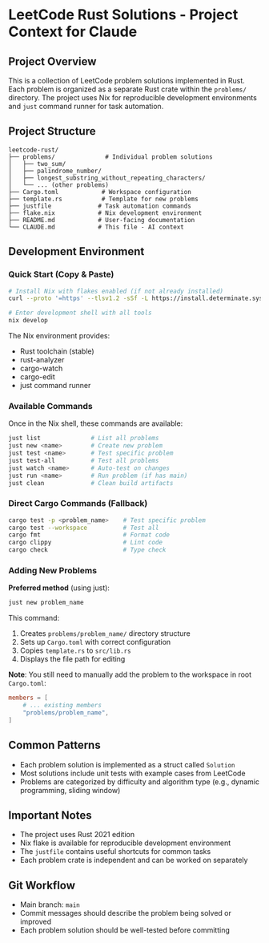 # LeetCode Rust Solutions - Project Context for Claude

## Project Overview
This is a collection of LeetCode problem solutions implemented in Rust. Each problem is organized as a separate Rust crate within the `problems/` directory. The project uses Nix for reproducible development environments and `just` command runner for task automation.

## Project Structure
```
leetcode-rust/
├── problems/              # Individual problem solutions
│   ├── two_sum/
│   ├── palindrome_number/
│   ├── longest_substring_without_repeating_characters/
│   └── ... (other problems)
├── Cargo.toml            # Workspace configuration
├── template.rs           # Template for new problems
├── justfile             # Task automation commands
├── flake.nix            # Nix development environment
├── README.md            # User-facing documentation
└── CLAUDE.md            # This file - AI context
```

## Development Environment

### Quick Start (Copy & Paste)
```bash
# Install Nix with flakes enabled (if not already installed)
curl --proto '=https' --tlsv1.2 -sSf -L https://install.determinate.systems/nix | sh -s -- install

# Enter development shell with all tools
nix develop
```

The Nix environment provides:
- Rust toolchain (stable)
- rust-analyzer
- cargo-watch
- cargo-edit
- just command runner

### Available Commands
Once in the Nix shell, these commands are available:

```bash
just list              # List all problems
just new <name>        # Create new problem
just test <name>       # Test specific problem
just test-all          # Test all problems
just watch <name>      # Auto-test on changes
just run <name>        # Run problem (if has main)
just clean             # Clean build artifacts
```

### Direct Cargo Commands (Fallback)
```bash
cargo test -p <problem_name>    # Test specific problem
cargo test --workspace          # Test all
cargo fmt                       # Format code
cargo clippy                    # Lint code
cargo check                     # Type check
```

### Adding New Problems
**Preferred method** (using just):
```bash
just new problem_name
```

This command:
1. Creates `problems/problem_name/` directory structure
2. Sets up `Cargo.toml` with correct configuration
3. Copies `template.rs` to `src/lib.rs`
4. Displays the file path for editing

**Note**: You still need to manually add the problem to the workspace in root `Cargo.toml`:
```toml
members = [
    # ... existing members
    "problems/problem_name",
]
```

## Common Patterns
- Each problem solution is implemented as a struct called `Solution`
- Most solutions include unit tests with example cases from LeetCode
- Problems are categorized by difficulty and algorithm type (e.g., dynamic programming, sliding window)

## Important Notes
- The project uses Rust 2021 edition
- Nix flake is available for reproducible development environment
- The `justfile` contains useful shortcuts for common tasks
- Each problem crate is independent and can be worked on separately

## Git Workflow
- Main branch: `main`
- Commit messages should describe the problem being solved or improved
- Each problem solution should be well-tested before committing